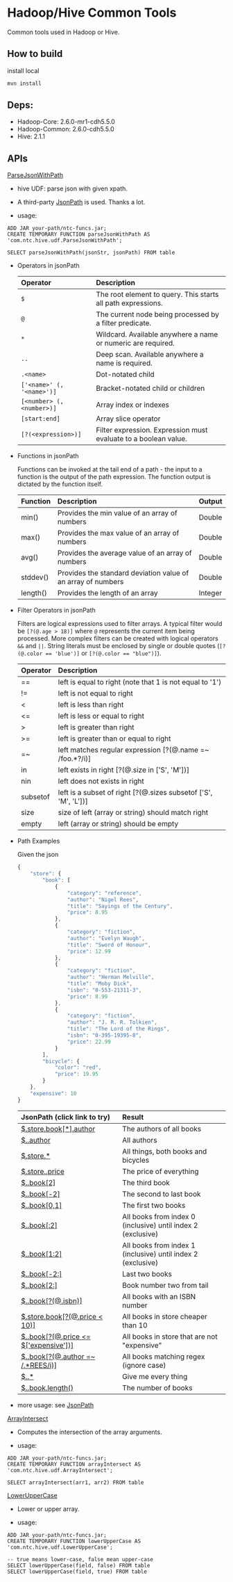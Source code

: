 # Hadoop/Hive Common Tools

Common tools used in Hadoop or Hive.

## How to build

install local
```bash
mvn install
```

## Deps:
  - Hadoop-Core: 2.6.0-mr1-cdh5.5.0
  - Hadoop-Common: 2.6.0-cdh5.5.0
  - Hive: 2.1.1

## APIs

[ParseJsonWithPath](src/main/java/com/ntc/hive/udf/ParseJsonWithPath.java)
  - hive UDF: parse json with given xpath. 
  - A third-party [JsonPath](https://github.com/jayway/JsonPath) is used. Thanks a lot.

  - usage:
  ```shell
  ADD JAR your-path/ntc-funcs.jar;
  CREATE TEMPORARY FUNCTION parseJsonWithPath AS 'com.ntc.hive.udf.ParseJsonWithPath';
  
  SELECT parseJsonWithPath(jsonStr, jsonPath) FROM table
  ```

  - Operators in jsonPath
  
    | Operator                  | Description                                                        |
    | :------------------------ | :----------------------------------------------------------------- |
    | `$`                       | The root element to query. This starts all path expressions.       |
    | `@`                       | The current node being processed by a filter predicate.            |
    | `*`                       | Wildcard. Available anywhere a name or numeric are required.       |
    | `..`                      | Deep scan. Available anywhere a name is required.                  |
    | `.<name>`                 | Dot-notated child                                                  |
    | `['<name>' (, '<name>')]` | Bracket-notated child or children                                  |
    | `[<number> (, <number>)]` | Array index or indexes                                             |
    | `[start:end]`             | Array slice operator                                               |
    | `[?(<expression>)]`       | Filter expression. Expression must evaluate to a boolean value.    |
      
  - Functions in jsonPath
 
    Functions can be invoked at the tail end of a path - the input to a function is the output of the path expression. The function output is dictated by the function itself.
      
    | Function                  | Description                                                        | Output    |
    | :------------------------ | :----------------------------------------------------------------- |-----------|
    | min()                     | Provides the min value of an array of numbers                      | Double    |
    | max()                     | Provides the max value of an array of numbers                      | Double    |
    | avg()                     | Provides the average value of an array of numbers                  | Double    |
    | stddev()                  | Provides the standard deviation value of an array of numbers       | Double    |
    | length()                  | Provides the length of an array                                    | Integer   |
      
  - Filter Operators in jsonPath

    Filters are logical expressions used to filter arrays. A typical filter would be `[?(@.age > 18)]` where `@` represents the current item being processed. More complex filters can be created with logical operators `&&` and `||`. String literals must be enclosed by single or double quotes (`[?(@.color == 'blue')]` or `[?(@.color == "blue")]`).   
      
    | Operator                 | Description                                                       |
    | :----------------------- | :---------------------------------------------------------------- |
    | ==                       | left is equal to right (note that 1 is not equal to '1')          |
    | !=                       | left is not equal to right                                        |
    | <                        | left is less than right                                           |
    | <=                       | left is less or equal to right                                    |
    | >                        | left is greater than right                                        |
    | >=                       | left is greater than or equal to right                            |
    | =~                       | left matches regular expression  [?(@.name =~ /foo.*?/i)]         |
    | in                       | left exists in right [?(@.size in ['S', 'M'])]                    |
    | nin                      | left does not exists in right                                     |
    | subsetof                 | left is a subset of right [?(@.sizes subsetof ['S', 'M', 'L'])]   |
    | size                     | size of left (array or string) should match right                 |
    | empty                    | left (array or string) should be empty                            |
      
  - Path Examples

    Given the json
      
    ```javascript
    {
        "store": {
            "book": [
                {
                    "category": "reference",
                    "author": "Nigel Rees",
                    "title": "Sayings of the Century",
                    "price": 8.95
                },
                {
                    "category": "fiction",
                    "author": "Evelyn Waugh",
                    "title": "Sword of Honour",
                    "price": 12.99
                },
                {
                    "category": "fiction",
                    "author": "Herman Melville",
                    "title": "Moby Dick",
                    "isbn": "0-553-21311-3",
                    "price": 8.99
                },
                {
                    "category": "fiction",
                    "author": "J. R. R. Tolkien",
                    "title": "The Lord of the Rings",
                    "isbn": "0-395-19395-8",
                    "price": 22.99
                }
            ],
            "bicycle": {
                "color": "red",
                "price": 19.95
            }
        },
        "expensive": 10
    }
    ```
      
    | JsonPath (click link to try)                                                                                                                  | Result                                                       |
    | :-------------------------------------------------------------------------------------------------------------------------------------------- | :----------------------------------------------------------- |
    | <a href="http://jsonpath.herokuapp.com/?path=$.store.book[*].author" target="_blank">$.store.book[*].author</a>                               | The authors of all books                                     |
    | <a href="http://jsonpath.herokuapp.com/?path=$..author" target="_blank">$..author</a>                                                         | All authors                                                  |
    | <a href="http://jsonpath.herokuapp.com/?path=$.store.*" target="_blank">$.store.*</a>                                                         | All things, both books and bicycles                          |
    | <a href="http://jsonpath.herokuapp.com/?path=$.store..price" target="_blank">$.store..price</a>                                               | The price of everything                                      |
    | <a href="http://jsonpath.herokuapp.com/?path=$..book[2]" target="_blank">$..book[2]</a>                                                       | The third book                                               |
    | <a href="http://jsonpath.herokuapp.com/?path=$..book[2]" target="_blank">$..book[-2]</a>                                                      | The second to last book                                      |
    | <a href="http://jsonpath.herokuapp.com/?path=$..book[0,1]" target="_blank">$..book[0,1]</a>                                                   | The first two books                                          |
    | <a href="http://jsonpath.herokuapp.com/?path=$..book[:2]" target="_blank">$..book[:2]</a>                                                     | All books from index 0 (inclusive) until index 2 (exclusive) |
    | <a href="http://jsonpath.herokuapp.com/?path=$..book[1:2]" target="_blank">$..book[1:2]</a>                                                   | All books from index 1 (inclusive) until index 2 (exclusive) |
    | <a href="http://jsonpath.herokuapp.com/?path=$..book[-2:]" target="_blank">$..book[-2:]</a>                                                   | Last two books                                               |
    | <a href="http://jsonpath.herokuapp.com/?path=$..book[2:]" target="_blank">$..book[2:]</a>                                                     | Book number two from tail                                    |
    | <a href="http://jsonpath.herokuapp.com/?path=$..book[?(@.isbn)]" target="_blank">$..book[?(@.isbn)]</a>                                       | All books with an ISBN number                                |
    | <a href="http://jsonpath.herokuapp.com/?path=$.store.book[?(@.price < 10)]" target="_blank">$.store.book[?(@.price < 10)]</a>                 | All books in store cheaper than 10                           |
    | <a href="http://jsonpath.herokuapp.com/?path=$..book[?(@.price <= $['expensive'])]" target="_blank">$..book[?(@.price <= $['expensive'])]</a> | All books in store that are not "expensive"                  |
    | <a href="http://jsonpath.herokuapp.com/?path=$..book[?(@.author =~ /.*REES/i)]" target="_blank">$..book[?(@.author =~ /.*REES/i)]</a>         | All books matching regex (ignore case)                       |
    | <a href="http://jsonpath.herokuapp.com/?path=$..*" target="_blank">$..*</a>                                                                   | Give me every thing                                          |
    | <a href="http://jsonpath.herokuapp.com/?path=$..book.length()" target="_blank">$..book.length()</a>                                           | The number of books                                          |

  - more usage: see [JsonPath](https://github.com/jayway/JsonPath)

[ArrayIntersect](src/main/java/com/ntc/hive/udf/ArrayIntersect.java)
  - Computes the intersection of the array arguments.

  - usage:
  ```shell
  ADD JAR your-path/ntc-funcs.jar;
  CREATE TEMPORARY FUNCTION arrayIntersect AS 'com.ntc.hive.udf.ArrayIntersect';
  
  SELECT arrayIntersect(arr1, arr2) FROM table
  ```

[LowerUpperCase](src/main/java/com/ntc/hive/udf/LowerUpperCase.java)
  - Lower or upper array.

  - usage:
  ```shell
  ADD JAR your-path/ntc-funcs.jar;
  CREATE TEMPORARY FUNCTION lowerUpperCase AS 'com.ntc.hive.udf.LowerUpperCase';
  
  -- true means lower-case, false mean upper-case
  SELECT lowerUpperCase(field, false) FROM table
  SELECT lowerUpperCase(field, true) FROM table
  ```

